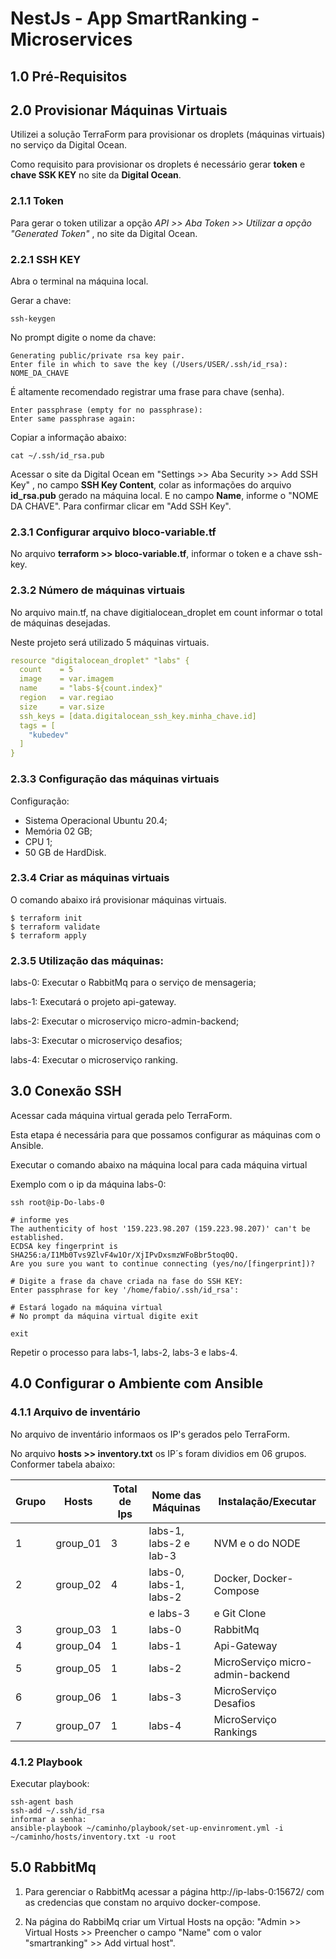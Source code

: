  # NestJs - App SmartRanking - Microservices


## 1.0 Pré-Requisitos


## 2.0 Provisionar Máquinas Virtuais

Utilizei a solução TerraForm para provisionar os droplets (máquinas virtuais) no serviço da Digital Ocean.

Como requisito para provisionar os droplets é necessário gerar **token** e **chave SSK KEY** no site da **Digital Ocean**.


### 2.1.1 Token

Para gerar o token utilizar a opção *API >> Aba Token >> Utilizar a opção "Generated Token"* , no site da Digital Ocean.


### 2.2.1 SSH KEY

Abra o terminal na máquina local.

Gerar a chave:

```
ssh-keygen
```

No prompt digite o nome da chave:

```
Generating public/private rsa key pair. 
Enter file in which to save the key (/Users/USER/.ssh/id_rsa): NOME_DA_CHAVE
```

É altamente recomendado registrar uma frase para chave (senha).

```
Enter passphrase (empty for no passphrase):
Enter same passphrase again:
```

Copiar a informação abaixo:

```
cat ~/.ssh/id_rsa.pub
```

Acessar o site da Digital Ocean em "Settings >> Aba Security >> Add SSH Key" , no campo **SSH Key Content**, colar as informações do arquivo **id_rsa.pub** gerado na máquina local. E no campo **Name**, informe o "NOME DA CHAVE". Para confirmar clicar em "Add SSH Key".


### 2.3.1 Configurar arquivo bloco-variable.tf

No arquivo **terraform >> bloco-variable.tf**, informar o token e a chave ssh-key.

### 2.3.2 Número de máquinas virtuais

No arquivo main.tf, na chave digitialocean_droplet em count informar o total de máquinas desejadas.

Neste projeto será utilizado 5 máquinas virtuais.

``` yaml
resource "digitalocean_droplet" "labs" {
  count    = 5
  image    = var.imagem
  name     = "labs-${count.index}"
  region   = var.regiao
  size     = var.size
  ssh_keys = [data.digitalocean_ssh_key.minha_chave.id]
  tags = [
    "kubedev"
  ]
}
```

### 2.3.3 Configuração das máquinas virtuais

Configuração:

- Sistema Operacional Ubuntu 20.4;
- Memória 02 GB;
- CPU 1;
- 50 GB de HardDisk.


### 2.3.4 Criar as máquinas virtuais

O comando abaixo irá provisionar máquinas virtuais.

```
$ terraform init
$ terraform validate
$ terraform apply
```

### 2.3.5 Utilização das máquinas:

labs-0: Executar o RabbitMq para o serviço de mensageria;

labs-1: Executará o projeto api-gateway.

labs-2: Executar o microserviço micro-admin-backend;

labs-3: Executar o microserviço desafios;

labs-4: Executar o microserviço ranking.


## 3.0 Conexão SSH

Acessar cada máquina virtual gerada pelo TerraForm.

Esta etapa é necessária para que possamos configurar as máquinas com o Ansible.

Executar o comando abaixo na máquina local para cada máquina virtual

Exemplo com o ip da máquina labs-0:

```
ssh root@ip-Do-labs-0

# informe yes
The authenticity of host '159.223.98.207 (159.223.98.207)' can't be established.
ECDSA key fingerprint is SHA256:a/I1Mb0Tvs9ZlvF4w1Or/XjIPvDxsmzWFoBbr5toq0Q.
Are you sure you want to continue connecting (yes/no/[fingerprint])?

# Digite a frase da chave criada na fase do SSH KEY:
Enter passphrase for key '/home/fabio/.ssh/id_rsa':

# Estará logado na máquina virtual
# No prompt da máquina virtual digite exit

exit
```
Repetir o processo para labs-1, labs-2, labs-3 e labs-4.


## 4.0 Configurar o Ambiente com Ansible

### 4.1.1 Arquivo de inventário

No arquivo de inventário informaos os IP's gerados pelo TerraForm.

No arquivo **hosts >> inventory.txt** os IP´s foram dividios em 06 grupos. Conformer tabela abaixo:


| Grupo | Hosts     | Total de Ips | Nome das Máquinas      | Instalação/Executar              | 
|-------|-----------|--------------|------------------------|----------------------------------|
|   1   | group_01  |      3       | labs-1, labs-2 e lab-3 | NVM e o do NODE                  |  
|   2   | group_02  |      4       | labs-0, labs-1, labs-2 | Docker, Docker-Compose           |
|       |           |              | e labs-3               | e Git Clone                      |
|   3   | group_03  |      1       | labs-0                 | RabbitMq                         |  
|   4   | group_04  |      1       | labs-1                 | Api-Gateway                      |  
|   5   | group_05  |      1       | labs-2                 | MicroServiço micro-admin-backend |
|   6   | group_06  |      1       | labs-3                 | MicroServiço Desafios            |  
|   7   | group_07  |      1       | labs-4                 | MicroServiço Rankings            |  


### 4.1.2 Playbook

Executar playbook:

```
ssh-agent bash
ssh-add ~/.ssh/id_rsa
informar a senha:
ansible-playbook ~/caminho/playbook/set-up-envinroment.yml -i ~/caminho/hosts/inventory.txt -u root
```



## 5.0 RabbitMq

1. Para gerenciar o RabbitMq acessar a página http://ip-labs-0:15672/ com as credencias que constam no arquivo docker-compose.

2. Na página do RabbiMq criar um Virtual Hosts na opção:
 "Admin >> Virtual Hosts >> Preencher o campo "Name" com o valor "smartranking" >> Add virtual host".


